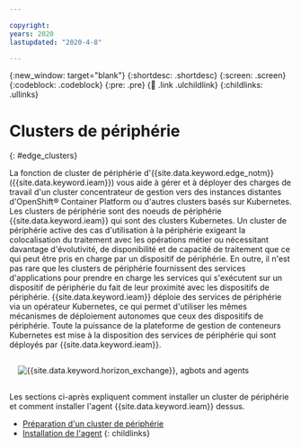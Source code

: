 ```yaml
---

copyright:
years: 2020
lastupdated: "2020-4-8"

---
```


{:new_window: target="blank"}
{:shortdesc: .shortdesc}
{:screen: .screen}
{:codeblock: .codeblock}
{:pre: .pre}
{:child: .link .ulchildlink}
{:childlinks: .ullinks}

# Clusters de périphérie
{: #edge_clusters}

La fonction de cluster de périphérie d'{{site.data.keyword.edge_notm}} ({{site.data.keyword.ieam}}) vous aide à gérer et à déployer des charges de travail d'un cluster concentrateur de gestion vers des instances distantes d'OpenShift® Container Platform ou d'autres clusters basés sur Kubernetes. Les clusters de périphérie sont des noeuds de périphérie {{site.data.keyword.ieam}} qui sont des clusters Kubernetes. Un cluster de périphérie active des cas d'utilisation à la périphérie exigeant la colocalisation du traitement avec les opérations métier ou nécessitant davantage d'évolutivité, de disponibilité et de capacité de traitement que ce qui peut être pris en charge par un dispositif de périphérie. En outre, il n'est pas rare que les clusters de périphérie fournissent des services d'applications pour prendre en charge les services qui s'exécutent sur un dispositif de périphérie du fait de leur proximité avec les dispositifs de périphérie. {{site.data.keyword.ieam}} déploie des services de périphérie via un opérateur Kubernetes, ce qui permet d'utiliser les mêmes mécanismes de déploiement autonomes que ceux des dispositifs de périphérie. Toute la puissance de la plateforme de gestion de conteneurs Kubernetes est mise à la disposition des services de périphérie qui sont déployés par {{site.data.keyword.ieam}}.

<img src="../OH/docs/images/edge/05b_Installing_edge_agent_on_cluster.svg" style="margin: 3%" alt="{{site.data.keyword.horizon_exchange}}, agbots and agents">

Les sections ci-après expliquent comment installer un cluster de périphérie et comment installer l'agent {{site.data.keyword.ieam}} dessus.

- [Préparation d'un cluster de périphérie](preparing_edge_cluster.md)
- [Installation de l'agent](edge_cluster_agent.md)
{: childlinks}
